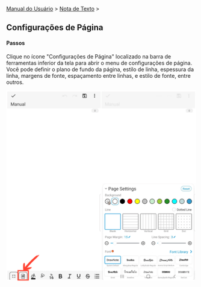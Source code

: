 [Manual do Usuário](/dragonnest/drawnote/manual/pt) > [Nota de Texto](/dragonnest/drawnote/manual/pt/text_note) >

Configurações de Página
---
#### Passos

Clique no ícone "Configurações de Página" localizado na barra de ferramentas inferior da tela para abrir o menu de configurações de página. Você pode definir o plano de fundo da página, estilo de linha, espessura da linha, margens de fonte, espaçamento entre linhas, e estilo de fonte, entre outros.

![](imgs/page_settings1.png)